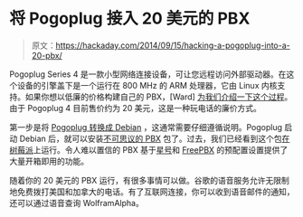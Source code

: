 # 将 Pogoplug 接入 20 美元的 PBX

> 原文：<https://hackaday.com/2014/09/15/hacking-a-pogoplug-into-a-20-pbx/>

Pogoplug Series 4 是一款小型网络连接设备，可让您远程访问外部驱动器。在这个设备的引擎盖下是一个运行在 800 MHz 的 ARM 处理器，它由 Linux 内核支持。如果你想以低廉的价格构建自己的 PBX，[Ward] [为我们介绍一下这个过程](http://nerdvittles.com/?p=10560)。由于 Pogoplug 4 目前售价约为 20 美元，这是一种玩电话的廉价方式。

第一步是将 [Pogoplug 转换成 Debian](http://blog.qnology.com/2014/07/hacking-pogoplug-v4-series-4-and-mobile.html) ，这通常需要仔细遵循说明。Pogoplug 启动 Debian 后，就可以安装[不可思议的 PBX](http://incrediblepbx.com/) 包了。过去，我们已经看到这个包[在树莓派](http://hackaday.com/2012/08/22/building-a-pbx-setup-around-the-raspberry-pi/)上运行。令人难以置信的 PBX 基于[星号](http://www.asterisk.org/)和 [FreePBX](http://www.freepbx.org/) 的预配置设置提供了大量开箱即用的功能。

随着你的 20 美元的 PBX 运行，有很多事情可以做。谷歌的语音服务允许无限制地免费拨打美国和加拿大的电话。有了互联网连接，你可以收到语音邮件的通知，还可以通过语音查询 WolframAlpha。